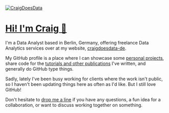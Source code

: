 [![CraigDoesData][logo]][link]

[logo]: https://www.craigdoesdata.de/img/logo/logo.png
[link]: https://www.craigdoesdata.de/

# [Hi! I'm Craig 👋](https://www.craigdoesdata.de)



I'm a Data Analyst based in Berlin, Germany, offering freelance Data Analytics services over at my website, [craigdoesdata-de](https://www.craigdoesdata.de).

My GitHub profile is a place where I can showcase some [personal projects](https://www.craigdoesdata.de/projects.html), share code for the [tutorials and other publications](https://www.craigdoesdata.de/blog.html) I've written, and generally do GitHub type things.

Sadly, lately I've been busy working for clients where the work isn't public, so I haven't been updating things here as often as I'd like. But I still love GitHub!

Don't hesitate to [drop me a line](https://www.craigdoesdata.de/contact.html) if you have any questions, a fun idea for a collaboration, or want to discuss working together on something.
